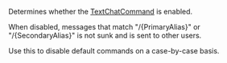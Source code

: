 Determines whether the [TextChatCommand](https://create.roblox.com/docs/reference/engine/classes/TextChatCommand) is enabled.

When disabled, messages that match "/{PrimaryAlias}" or
"/{SecondaryAlias}" is not sunk and is sent to other users.

Use this to disable default commands on a case-by-case basis.